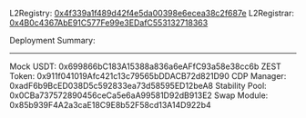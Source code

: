 L2Registry: [0x4f339a1f489d42f4e5da00398e6ecea38c2f687e](https://sepolia.basescan.org/address/0x4f339a1f489d42f4e5da00398e6ecea38c2f687e#writeContract)
L2Registrar: [0x4B0c4367AbE91C577Fe99e3EDafC553132718363](https://sepolia.basescan.org/address/0x4B0c4367AbE91C577Fe99e3EDafC553132718363#writeContract)

Deployment Summary:

---

Mock USDT: 0x699866bC183A15388a836a6eAFfC93a58e38cc6b
ZEST Token: 0x911f041019Afc421c13c79565bDDACB72d821D90
CDP Manager: 0xadF6b9BcED038D5c592833ea73d58595ED12beA8
Stability Pool: 0x0CBa737572890456ceCa5e6aA99581D92dB913E2
Swap Module: 0x85b939F4A2a3caE18C9E8b52F58cd13A14D922b4
